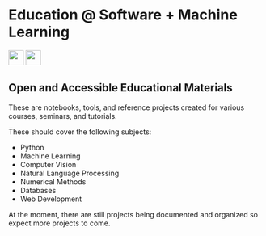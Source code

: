 # Education @ Software + Machine Learning

[<img src="https://raw.githubusercontent.com/FortAwesome/Font-Awesome/adb2273bdbff7abeff8f16dbde9e88722827f356/svgs/brands/firefox.svg" style="height:30px;">][Software + ML]
[<img src="https://raw.githubusercontent.com/FortAwesome/Font-Awesome/adb2273bdbff7abeff8f16dbde9e88722827f356/svgs/brands/github.svg" style="height:30px;">][Code]

## Open and Accessible Educational Materials

These are notebooks, tools, and reference projects created for various
courses, seminars, and tutorials.

These should cover the following subjects:

*   Python
*   Machine Learning
*   Computer Vision
*   Natural Language Processing
*   Numerical Methods
*   Databases
*   Web Development

At the moment, there are still projects being documented and organized so
expect more projects to come.


[Code]: https://github.com/baluyotraf/softwareplusml-education (Code)
[Software + ML]: https://education.softwareplus.ml/ (Website)

